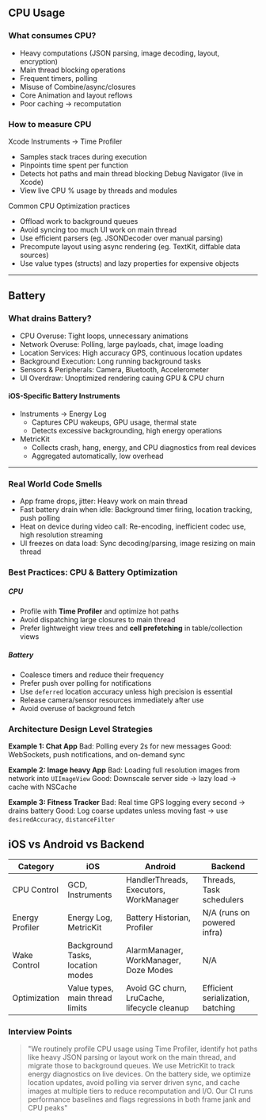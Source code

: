 ## CPU Usage
### What consumes CPU?
- Heavy computations (JSON parsing, image decoding, layout, encryption)
- Main thread blocking operations
- Frequent timers, polling
- Misuse of Combine/async/closures
- Core Animation and layout reflows
- Poor caching → recomputation

### How to measure CPU
Xcode Instruments → Time Profiler
- Samples stack traces during execution
- Pinpoints time spent per function
- Detects hot paths and main thread blocking
Debug Navigator (live in Xcode)
- View live CPU % usage by threads and modules

Common CPU Optimization practices
- Offload work to background queues
- Avoid syncing too much UI work on main thread
- Use efficient parsers (eg. JSONDecoder over manual parsing)
- Precompute layout using async rendering (eg. TextKit, diffable data sources)
- Use value types (structs) and lazy properties for expensive objects

---

## Battery
### What drains Battery?
- CPU Overuse: Tight loops, unnecessary animations
- Network Overuse: Polling, large payloads, chat, image loading
- Location Services: High accuracy GPS, continuous location updates
- Background Execution: Long running background tasks
- Sensors & Peripherals: Camera, Bluetooth, Accelerometer
- UI Overdraw: Unoptimized rendering cauing GPU & CPU churn

#### iOS-Specific Battery Instruments
- Instruments → Energy Log
    - Captures CPU wakeups, GPU usage, thermal state
    - Detects excessive backgrounding, high energy operations
- MetricKit
    - Collects crash, hang, energy, and CPU diagnostics from real devices
    - Aggregated automatically, low overhead

---
### Real World Code Smells
- App frame drops, jitter: Heavy work on main thread
- Fast battery drain when idle: Background timer firing, location tracking, push polling
- Heat on device during video call: Re-encoding, inefficient codec use, high resolution streaming
- UI freezes on data load: Sync decoding/parsing, image resizing on main thread

### Best Practices: CPU & Battery Optimization
##### CPU
- Profile with **Time Profiler** and optimize hot paths
- Avoid dispatching large closures to main thread
- Prefer lightweight view trees and **cell prefetching** in table/collection views
##### Battery
- Coalesce timers and reduce their frequency
- Prefer push over polling for notifications
- Use `deferred` location accuracy unless high precision is essential
- Release camera/sensor resources immediately after use
- Avoid overuse of background fetch

### Architecture Design Level Strategies
**Example 1: Chat App**
Bad: Polling every 2s for new messages
Good: WebSockets, push notifications, and on-demand sync

**Example 2: Image heavy App**
Bad: Loading full resolution images from network into `UIImageView`
Good: Downscale server side → lazy load → cache with NSCache

**Example 3: Fitness Tracker**
Bad: Real time GPS logging every second → drains battery
Good: Log coarse updates unless moving fast → use `desiredAccuracy`, `distanceFilter`

## iOS vs Android vs Backend
| Category        | iOS                              | Android                                     | Backend                           |
| --------------- | -------------------------------- | ------------------------------------------- | --------------------------------- |
| CPU Control     | GCD, Instruments                 | HandlerThreads, Executors, WorkManager      | Threads, Task schedulers          |
| Energy Profiler | Energy Log, MetricKit            | Battery Historian, Profiler                 | N/A (runs on powered infra)       |
| Wake Control    | Background Tasks, location modes | AlarmManager, WorkManager, Doze Modes       | N/A                               |
| Optimization    | Value types, main thread limits  | Avoid GC churn, LruCache, lifecycle cleanup | Efficient serialization, batching |

### Interview Points
>"We routinely profile CPU usage using Time Profiler, identify hot paths like heavy JSON parsing or layout work on the main thread, and migrate those to background queues. We use MetricKit to track energy diagnostics on live devices. On the battery side, we optimize location updates, avoid polling via server driven sync, and cache images at multiple tiers to reduce recomputation and I/O. Our CI runs performance baselines and flags regressions in both frame jank and CPU peaks"